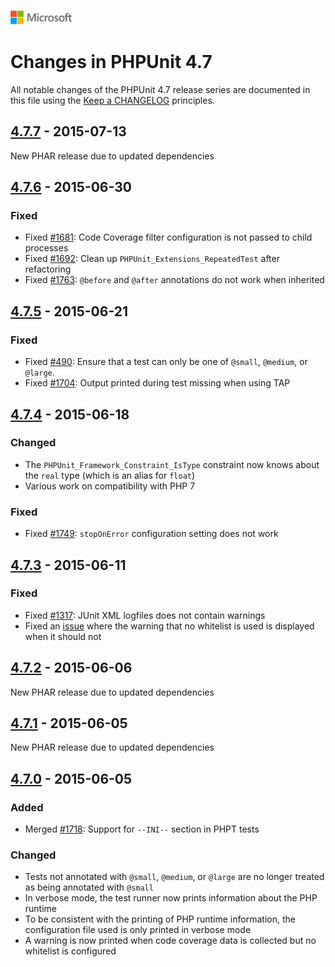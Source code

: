 ![](./media/solutions-microsoft-logo-small.png)
# Changes in PHPUnit 4.7

All notable changes of the PHPUnit 4.7 release series are documented in this file using the [Keep a CHANGELOG](http://keepachangelog.com/) principles.

## [4.7.7] - 2015-07-13

New PHAR release due to updated dependencies

## [4.7.6] - 2015-06-30

### Fixed

* Fixed [#1681](https://github.com/sebastianbergmann/phpunit/issues/1681): Code Coverage filter configuration is not passed to child processes
* Fixed [#1692](https://github.com/sebastianbergmann/phpunit/issues/1692): Clean up `PHPUnit_Extensions_RepeatedTest` after refactoring
* Fixed [#1763](https://github.com/sebastianbergmann/phpunit/issues/1763): `@before` and `@after` annotations do not work when inherited

## [4.7.5] - 2015-06-21

### Fixed

* Fixed [#490](https://github.com/sebastianbergmann/phpunit/issues/490): Ensure that a test can only be one of `@small`, `@medium`, or `@large`.
* Fixed [#1704](https://github.com/sebastianbergmann/phpunit/issues/1704): Output printed during test missing when using TAP

## [4.7.4] - 2015-06-18

### Changed

* The `PHPUnit_Framework_Constraint_IsType` constraint now knows about the `real` type (which is an alias for `float`)
* Various work on compatibility with PHP 7

### Fixed

* Fixed [#1749](https://github.com/sebastianbergmann/phpunit/issues/1749): `stopOnError` configuration setting does not work

## [4.7.3] - 2015-06-11

### Fixed

* Fixed [#1317](https://github.com/sebastianbergmann/phpunit/issues/1317): JUnit XML logfiles does not contain warnings
* Fixed an [issue](https://github.com/sebastianbergmann/php-code-coverage/issues/347) where the warning that no whitelist is used is displayed when it should not

## [4.7.2] - 2015-06-06

New PHAR release due to updated dependencies

## [4.7.1] - 2015-06-05

New PHAR release due to updated dependencies

## [4.7.0] - 2015-06-05

### Added

* Merged [#1718](https://github.com/sebastianbergmann/phpunit/issues/1718): Support for `--INI--` section in PHPT tests

### Changed

* Tests not annotated with `@small`, `@medium`, or `@large` are no longer treated as being annotated with `@small`
* In verbose mode, the test runner now prints information about the PHP runtime
* To be consistent with the printing of PHP runtime information, the configuration file used is only printed in verbose mode
* A warning is now printed when code coverage data is collected but no whitelist is configured

[4.7.7]: https://github.com/sebastianbergmann/phpunit/compare/4.7.6...4.7.7
[4.7.6]: https://github.com/sebastianbergmann/phpunit/compare/4.7.5...4.7.6
[4.7.5]: https://github.com/sebastianbergmann/phpunit/compare/4.7.4...4.7.5
[4.7.4]: https://github.com/sebastianbergmann/phpunit/compare/4.7.3...4.7.4
[4.7.3]: https://github.com/sebastianbergmann/phpunit/compare/4.7.2...4.7.3
[4.7.2]: https://github.com/sebastianbergmann/phpunit/compare/4.7.1...4.7.2
[4.7.1]: https://github.com/sebastianbergmann/phpunit/compare/4.7.0...4.7.1
[4.7.0]: https://github.com/sebastianbergmann/phpunit/compare/4.6...4.7.0

